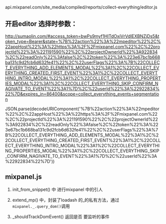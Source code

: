 api.mixpanel.com/site_media/compiled/reports/collect-everything/editor.js

## 开启editor 选择时参数：
  http://sumaolin.com/#access_token=bwPs9myf1HITdOxiVrVdIEXBNZjDs5&token_type=Bearer&state=%7B%22action%22%3A%22mpeditor%22%2C%22appHost%22%3A%22https%3A%2F%2Fmixpanel.com%22%2C%22projectId%22%3A%221191590%22%2C%22projectOwnerId%22%3A922834%2C%22readOnly%22%3Afalse%2C%22token%22%3A%223e67bc1b668ba131c9d2fcb6d632fe41%22%2C%22userFlags%22%3A%7B%22COLLECT_EVERYTHING_ADD_ELEMENTS_MODAL%22%3A1%2C%22COLLECT_EVERYTHING_CREATED_FIRST_EVENT%22%3A1%2C%22COLLECT_EVERYTHING_INTRO_MODAL%22%3A1%2C%22COLLECT_EVERYTHING_PROPERTIES_MODAL%22%3A1%2C%22COLLECT_EVERYTHING_SKIP_CONFIRM_NAGIVATE_TO_EVENT%22%3A1%7D%2C%22userId%22%3A%22922834%22%7D&expires_in=86400&scope=collect_everything_events+segmentation

JSON.parse(decodeURIComponent('%7B%22action%22%3A%22mpeditor%22%2C%22appHost%22%3A%22https%3A%2F%2Fmixpanel.com%22%2C%22projectId%22%3A%221191590%22%2C%22projectOwnerId%22%3A922834%2C%22readOnly%22%3Afalse%2C%22token%22%3A%223e67bc1b668ba131c9d2fcb6d632fe41%22%2C%22userFlags%22%3A%7B%22COLLECT_EVERYTHING_ADD_ELEMENTS_MODAL%22%3A1%2C%22COLLECT_EVERYTHING_CREATED_FIRST_EVENT%22%3A1%2C%22COLLECT_EVERYTHING_INTRO_MODAL%22%3A1%2C%22COLLECT_EVERYTHING_PROPERTIES_MODAL%22%3A1%2C%22COLLECT_EVERYTHING_SKIP_CONFIRM_NAGIVATE_TO_EVENT%22%3A1%7D%2C%22userId%22%3A%22922834%22%7D'))


## mixpanel.js

   1. init_from_snippet() 中 进行mixpanel 中的引人
   2. extend_mp() 中，封装了loadash 的_的私有方法，通过`mixpanel._.query_dom()`调用

   3. _shouldTrackDomEvent() 返回是否 要监听的事件